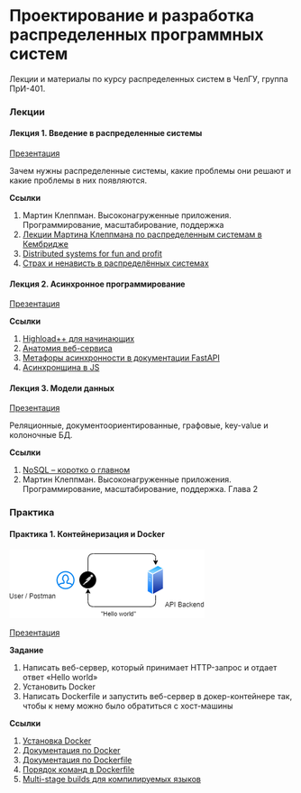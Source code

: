 # Проектирование и разработка распределенных программных систем

Лекции и материалы по курсу распределенных систем в ЧелГУ, группа ПрИ-401.

### Лекции

#### Лекция 1. Введение в распределенные системы

[Презентация](https://docs.google.com/presentation/d/1BGF3yyPQVAkaFE7qoRFtt9xMtSWKBaweCB6Bj3sVlc0/edit?usp=sharing)

Зачем нужны распределенные системы, какие проблемы они решают и какие проблемы в них появляются.

**Ссылки**
1. Мартин Клеппман. Высоконагруженные приложения. Программирование, масштабирование, поддержка
2. [Лекции Мартина Клеппмана по распределенным системам в Кембридже](https://martin.kleppmann.com/2020/11/18/distributed-systems-and-elliptic-curves.html)
3. [Distributed systems for fun and profit](http://book.mixu.net/distsys/)
4. [Страх и ненависть в распределённых системах](https://habr.com/ru/post/322876/)

#### Лекция 2. Асинхронное программирование

[Презентация](https://docs.google.com/presentation/d/18CWc4JIaBnL4JozDBHZ0iXwesjRNPq0NVdYqo4fEImg/edit?usp=sharing)

**Ссылки**
1. [Highload++ для начинающих](http://highload.guide/blog/highload-for-beginners.html)
2. [Анатомия веб-сервиса](http://highload.guide/blog/inside-webserver.html)
3. [Метафоры асинхронности в документации FastAPI](https://fastapi.tiangolo.com/async/)
4. [Асинхронщина в JS](https://habr.com/ru/company/oleg-bunin/blog/417461/)


#### Лекция 3. Модели данных

[Презентация](https://docs.google.com/presentation/d/1pWHojbwiXR1LgXTkqCxpArP2BEKYe5BOUvSoiMhOQ7c/edit?usp=sharing)

Реляционные, документоориентированные, графовые, key-value и колоночные БД.

**Ссылки**
1. [NoSQL – коротко о главном](https://habr.com/ru/company/oleg-bunin/blog/319052/)
2. Мартин Клеппман. Высоконагруженные приложения. Программирование, масштабирование, поддержка. Глава 2


### Практика

#### Практика 1. Контейнеризация и Docker

![](diagrams/lab1.png)

[Презентация](https://docs.google.com/presentation/d/1aw8Tf5dtpBl5d7U3aV2D3qSOpavIRhmhshIkdLrh_ls/edit?usp=sharing)

**Задание**
1. Написать  веб-сервер, который принимает HTTP-запрос и отдает ответ «Hello world»
2. Установить Docker
3. Написать Dockerfile и запустить веб-сервер в докер-контейнере так, чтобы к нему можно было обратиться с хост-машины

**Ссылки**
1. [Установка Docker](https://docs.docker.com/get-docker/)
2. [Документация по Docker](https://docs.docker.com/get-started/)
3. [Документация по Dockerfile](https://docs.docker.com/engine/reference/builder/)
4. [Порядок команд в Dockerfile](https://medium.com/@esotericmeans/optimizing-your-dockerfile-dc4b7b527756)
5. [Multi-stage builds для компилируемых языков](https://docs.docker.com/develop/develop-images/multistage-build/)
